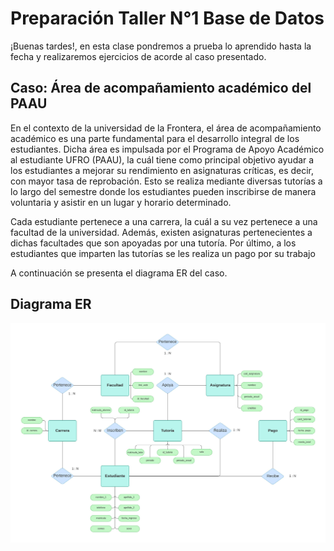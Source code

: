 
# Preparación Taller N°1 Base de Datos

¡Buenas tardes!, en esta clase pondremos a prueba lo aprendido hasta la fecha y realizaremos ejercicios de acorde al caso presentado.


## Caso: Área de acompañamiento académico del PAAU

En el contexto de la universidad de la Frontera, el área de acompañamiento académico es una parte fundamental para el desarrollo integral de los estudiantes. Dicha área es impulsada por el Programa de Apoyo Académico al estudiante UFRO (PAAU), la cuál tiene como principal objetivo ayudar a los estudiantes a mejorar su rendimiento en asignaturas críticas, es decir, con mayor tasa de reprobación. Esto se realiza mediante diversas tutorías a lo largo del semestre donde los estudiantes pueden inscribirse de manera voluntaria y asistir en un lugar y horario determinado.

Cada estudiante pertenece a una carrera, la cuál a su vez pertenece a una facultad de la universidad.
Además, existen asignaturas pertenecientes a dichas facultades que son apoyadas por una tutoría.
Por último, a los estudiantes que imparten las tutorías se les realiza un pago por su trabajo

A continuación se presenta el diagrama ER del caso.

## Diagrama ER

![Screenshot](https://github.com/sllanoscaro/EjerciciosSQL/blob/master/Modelo%20ER.jpeg?raw=true)



